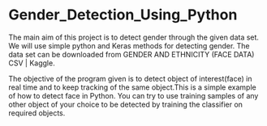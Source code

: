 # Gender_Detection_Using_Python

The main aim of this project is to detect  gender through the given data set. We will use simple python and Keras methods for detecting gender. The data set can be downloaded from  GENDER AND ETHNICITY (FACE DATA) CSV | Kaggle.

The objective of the program given is to detect object of interest(face) in real time and to keep tracking of the same object.This is a simple example of how to detect face in Python. You can try to use training samples of any other object of your choice to be detected by training the classifier on required objects.
